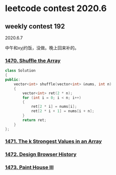 # leetcode contest 2020.6

## weekly contest 192

2020.6.7

中午和xyj约饭，没做。晚上回来补的。

### [1470. Shuffle the Array](https://leetcode.com/problems/shuffle-the-array/)

```cpp
class Solution
{
public:
    vector<int> shuffle(vector<int> &nums, int n)
    {
        vector<int> ret(2 * n);
        for (int i = 0; i < n; i++)
        {
            ret[2 * i] = nums[i];
            ret[2 * i + 1] = nums[i + n];
        }
        return ret;
    }
};
```

### [1471. The k Strongest Values in an Array](https://leetcode.com/problems/the-k-strongest-values-in-an-array/)

### [1472. Design Browser History](https://leetcode.com/problems/design-browser-history/)

### [1473. Paint House III](https://leetcode.com/problems/paint-house-iii/)